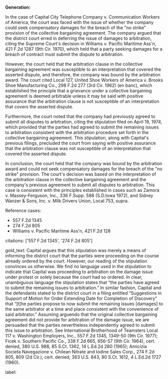 **Generation:**

 <answer>

In the case of Capital City Telephone Company v. Communication Workers of America, the court was faced with the issue of whether the company could seek compensatory damages for the breach of the "no strike" provision of the collective bargaining agreement. The company argued that the district court erred in deferring the issue of damages to arbitration, citing the Supreme Court's decision in Williams v. Pacific Maritime Ass'n, 421 F.2d 1287 (9th Cir. 1970), which held that a party seeking damages for a breach of contract must submit the dispute to arbitration.

However, the court held that the arbitration clause in the collective bargaining agreement was susceptible to an interpretation that covered the asserted dispute, and therefore, the company was bound by the arbitration award. The court cited Local 127, United Shoe Workers of America v. Brooks Shoe Manufacturing Co., 298 F.2d 277 (3rd Cir. 1962) (en banc), which established the principle that a grievance under a collective bargaining agreement is deemed arbitrable unless it may be said with positive assurance that the arbitration clause is not susceptible of an interpretation that covers the asserted dispute.

Furthermore, the court noted that the company had previously agreed to submit all disputes to arbitration, citing the stipulation filed on April 19, 1974, which provided that the parties had agreed to submit the remaining issues to arbitration consistent with the arbitration procedure set forth in the collective bargaining agreement. This stipulation, along with Capital's previous filings, precluded the court from saying with positive assurance that the arbitration clause was not susceptible of an interpretation that covered the asserted dispute.

In conclusion, the court held that the company was bound by the arbitration award and could not seek compensatory damages for the breach of the "no strike" provision. The court's decision was based on the interpretation of the arbitration clause in the collective bargaining agreement and the company's previous agreement to submit all disputes to arbitration. This case is consistent with the principles established in cases such as Zamora v. Massey-Ferguson, Inc., 336 F.Supp. 588 (S.D.Iowa 1972), and Sidney Wanzer & Sons, Inc. v. Milk Drivers Union, Local 753, supra.

Reference cases:

* 557 F.2d 1345
* 274 F.2d 805
* Williams v. Pacific Maritime Ass'n, 421 F.2d 128

citations: ['557 F.2d 1345', '274 F.2d 805']

gold_text: Capital argues that this stipulation was merely a means of informing the district court that the parties were proceeding on the course already ordered by the court. However, our reading of the stipulation convinces us otherwise. We find no language used in the stipulation to indicate that Capital was proceeding to arbitration on the damage issue under protest or solely because the court had so ordered. In clear, unambiguous language the stipulation states that “the parties have agreed to submit the remaining issues to arbitration.” In similar fashion, Capital and the defendants stated to the district court in a filing entitled “Suggestions in Support of Motion for Order Extending Date for Completion of Discovery” that “[t]he parties propose to now submit the remaining issues [damages] to the same arbitrator at a time and place consistent with the convenience of said arbitrator.” Assuming arguendo that the original collective bargaining agreement did not provide for arbitration of the damage issue, we are persuaded that the parties nevertheless independently agreed to submit this issue to arbitration. See International Brotherhood of Teamsters Local 117 v. Washington Employers, Inc., 557 F.2d 1345, 1349-50 (9th Cir. 1977); Ficek v. Southern Pacific Co., 338 F.2d 665, 656-57 (9th Cir. 1964), cert. denied, 380 U.S. 988, 85 S.Ct. 1362, 14 L.Ed.2d 280 (1965); Amicizia Societa Navegazione v. Chilean Nitrate and Iodine Sales Corp., 274 F.2d 805, 809 (2d Cir.), cert. denied, 363 U.S. 843, 80 S.Ct. 1612, 4 L.Ed.2d 1727 (1960).

label: 